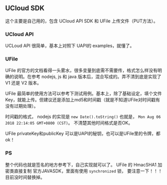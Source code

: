 ## UCloud SDK

这个主要是自己用的，包含 UCloud API SDK 和 UFile 上传文件（PUT方法）。

### UCloud API
UCLoud API 很简单，基本上对照下 UAPI的 examples，就懂了。

### UFile

UFile 的官方的文档看得一头雾水，很多变量到底需不需要传，格式怎么样没有明确的说明。在参考 nodejs, js 和 java 版本后，混合写成的。弄不清到底是实现了 V1 还是 V2 版本。 

UFile 最简单的使用方法可以参考下测试用例。基本上，除了基础设定，填个文件Key，就能上传。但建议还是添加上md5和时间戳（就是不知道UFile对时间戳有没有过期处理）。

时间戳的格式， nodejs 的实现是 `new Date().toString()` 也就是， `Mon Aug 06 2018 22:14:05 GMT+0800 (CST)`。 不清楚其他时间格式是否OK。

UFile privateKey和publicKey 可以是UAPI的秘钥，也可以是UFile里的令牌，都ok！

### PS
整个代码也就是签名的地方参考下，自己实现就可以了。 UFile 的 HmacSHA1 加密类直接复制 官方JAVASDK，里面有使用 `synchronized` 锁， 要注意一下！！！目前没时间替换掉。




